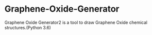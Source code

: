 # Graphene-Oxide-Generator
Graphene Oxide Generator2 is a tool to draw Graphene Oxide chemical structures.(Python 3.6)
